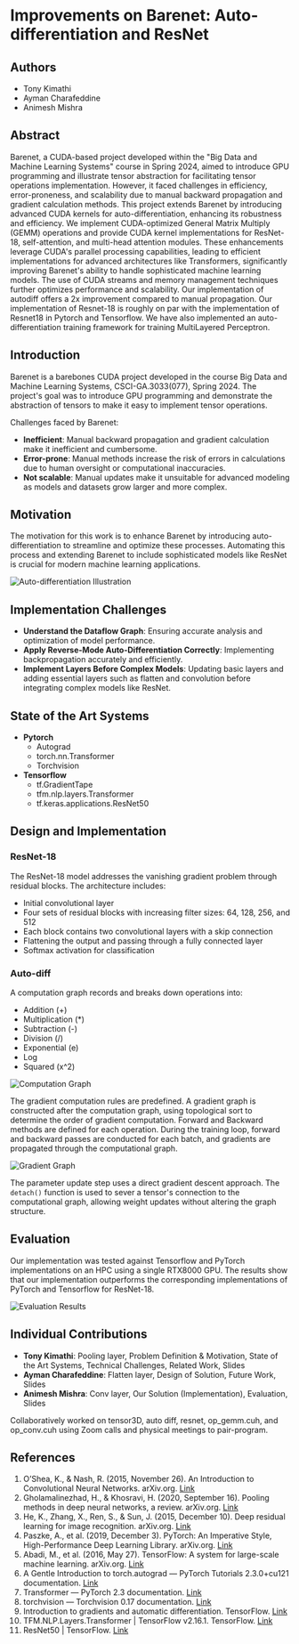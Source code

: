# Improvements on Barenet: Auto-differentiation and ResNet

## Authors
- Tony Kimathi
- Ayman Charafeddine
- Animesh Mishra

## Abstract
Barenet, a CUDA-based project developed within the "Big Data and Machine Learning Systems" course in Spring 2024, aimed to introduce GPU programming and illustrate tensor abstraction for facilitating tensor operations implementation. However, it faced challenges in efficiency, error-proneness, and scalability due to manual backward propagation and gradient calculation methods. This project extends Barenet by introducing advanced CUDA kernels for auto-differentiation, enhancing its robustness and efficiency. We implement CUDA-optimized General Matrix Multiply (GEMM) operations and provide CUDA kernel implementations for ResNet-18, self-attention, and multi-head attention modules. These enhancements leverage CUDA's parallel processing capabilities, leading to efficient implementations for advanced architectures like Transformers, significantly improving Barenet's ability to handle sophisticated machine learning models. The use of CUDA streams and memory management techniques further optimizes performance and scalability. Our implementation of autodiff offers a 2x improvement compared to manual propagation. Our implementation of Resnet-18 is roughly on par with the implementation of Resnet18 in Pytorch and Tensorflow. We have also implemented an auto-differentiation training framework for training MultiLayered Perceptron.

## Introduction
Barenet is a barebones CUDA project developed in the course Big Data and Machine Learning Systems, CSCI-GA.3033(077), Spring 2024. The project's goal was to introduce GPU programming and demonstrate the abstraction of tensors to make it easy to implement tensor operations.

Challenges faced by Barenet:
- **Inefficient**: Manual backward propagation and gradient calculation make it inefficient and cumbersome.
- **Error-prone**: Manual methods increase the risk of errors in calculations due to human oversight or computational inaccuracies.
- **Not scalable**: Manual updates make it unsuitable for advanced modeling as models and datasets grow larger and more complex.

## Motivation
The motivation for this work is to enhance Barenet by introducing auto-differentiation to streamline and optimize these processes. Automating this process and extending Barenet to include sophisticated models like ResNet is crucial for modern machine learning applications.

![Auto-differentiation Illustration](images/autodiff.png)

## Implementation Challenges
- **Understand the Dataflow Graph**: Ensuring accurate analysis and optimization of model performance.
- **Apply Reverse-Mode Auto-Differentiation Correctly**: Implementing backpropagation accurately and efficiently.
- **Implement Layers Before Complex Models**: Updating basic layers and adding essential layers such as flatten and convolution before integrating complex models like ResNet.

## State of the Art Systems
- **Pytorch**
  - Autograd
  - torch.nn.Transformer
  - Torchvision
- **Tensorflow**
  - tf.GradientTape
  - tfm.nlp.layers.Transformer
  - tf.keras.applications.ResNet50

## Design and Implementation
### ResNet-18
The ResNet-18 model addresses the vanishing gradient problem through residual blocks. The architecture includes:
- Initial convolutional layer
- Four sets of residual blocks with increasing filter sizes: 64, 128, 256, and 512
- Each block contains two convolutional layers with a skip connection
- Flattening the output and passing through a fully connected layer
- Softmax activation for classification

### Auto-diff
A computation graph records and breaks down operations into:
- Addition (+)
- Multiplication (*)
- Subtraction (-)
- Division (/)
- Exponential (e)
- Log
- Squared (x^2)

![Computation Graph](images/computation_graph.png)

The gradient computation rules are predefined. A gradient graph is constructed after the computation graph, using topological sort to determine the order of gradient computation. Forward and Backward methods are defined for each operation. During the training loop, forward and backward passes are conducted for each batch, and gradients are propagated through the computational graph.

![Gradient Graph](images/gradient_graph.png)

The parameter update step uses a direct gradient descent approach. The `detach()` function is used to sever a tensor's connection to the computational graph, allowing weight updates without altering the graph structure.

## Evaluation
Our implementation was tested against Tensorflow and PyTorch implementations on an HPC using a single RTX8000 GPU. The results show that our implementation outperforms the corresponding implementations of PyTorch and Tensorflow for ResNet-18.

![Evaluation Results](images/evaluation_result.png)

## Individual Contributions
- **Tony Kimathi**: Pooling layer, Problem Definition & Motivation, State of the Art Systems, Technical Challenges, Related Work, Slides
- **Ayman Charafeddine**: Flatten layer, Design of Solution, Future Work, Slides
- **Animesh Mishra**: Conv layer, Our Solution (Implementation), Evaluation, Slides

Collaboratively worked on tensor3D, auto diff, resnet, op_gemm.cuh, and op_conv.cuh using Zoom calls and physical meetings to pair-program.

## References
1. O’Shea, K., & Nash, R. (2015, November 26). An Introduction to Convolutional Neural Networks. arXiv.org. [Link](https://arxiv.org/abs/1511.08458)
2. Gholamalinezhad, H., & Khosravi, H. (2020, September 16). Pooling methods in deep neural networks, a review. arXiv.org. [Link](https://arxiv.org/abs/2009.07485)
3. He, K., Zhang, X., Ren, S., & Sun, J. (2015, December 10). Deep residual learning for image recognition. arXiv.org. [Link](https://arxiv.org/abs/1512.03385)
4. Paszke, A., et al. (2019, December 3). PyTorch: An Imperative Style, High-Performance Deep Learning Library. arXiv.org. [Link](https://arxiv.org/abs/1912.01703)
5. Abadi, M., et al. (2016, May 27). TensorFlow: A system for large-scale machine learning. arXiv.org. [Link](https://arxiv.org/abs/1605.08695)
6. A Gentle Introduction to torch.autograd — PyTorch Tutorials 2.3.0+cu121 documentation. [Link](https://pytorch.org/tutorials/beginner/blitz/autograd_tutorial.html)
7. Transformer — PyTorch 2.3 documentation. [Link](https://pytorch.org/docs/stable/generated/torch.nn.Transformer.html)
8. torchvision — Torchvision 0.17 documentation. [Link](https://pytorch.org/vision/0.17/_modules/torchvision.html)
9. Introduction to gradients and automatic differentiation. TensorFlow. [Link](https://www.tensorflow.org/guide/autodiff)
10. TFM.NLP.Layers.Transformer | TensorFlow v2.16.1. TensorFlow. [Link](https://www.tensorflow.org/api_docs/python/tfm/nlp/layers/Transformer)
11. ResNet50 | TensorFlow. [Link](https://www.tensorflow.org/api_docs/python/tf/keras/applications/ResNet50)
